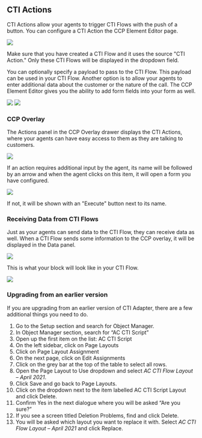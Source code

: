 <h2 class="toc">CTI Actions</h2>

CTI Actions allow your agents to trigger CTI Flows with the push of a button. You can configure a CTI Action the CCP Element Editor page.

<img src="../media/ccp-element-editor-02.png" />

Make sure that you have created a CTI Flow and it uses the source "CTI Action." Only these CTI Flows will be displayed in the dropdown field.

You can optionally specify a payload to pass to the CTI Flow. This payload can be used in your CTI Flow. Another option is to allow your agents to enter additional data about the customer or the nature of the call. The CCP Element Editor gives you the ability to add form fields into your form as well.

<img src="../media/ccp-element-editor-03.png" />

<img src="../media/ccp-element-editor-04.png" />

### CCP Overlay

The Actions panel in the CCP Overlay drawer displays the CTI Actions, where your agents can have easy access to them as they are talking to customers.

<img src="../media/ccp-overlay-01.png" />

If an action requires additional input by the agent, its name will be followed by an arrow and when the agent clicks on this item, it will open a form you have configured.

<img src="../media/ccp-overlay-02-detail.png" />

If not, it will be shown with an "Execute" button next to its name.

### Receiving Data from CTI Flows

Just as your agents can send data to the CTI Flow, they can receive data as well. When a CTI Flow sends some information to the CCP overlay, it will be displayed in the Data panel.

<img src="../media/ccp-overlay-04-data.png" />

This is what your block will look like in your CTI Flow.

<img src="../media/ccp-overlay-6-data.png" />

### Upgrading from an earlier version

If you are upgrading from an earlier version of CTI Adapter, there are a few additional things you need to do.

1. Go to the Setup section and search for Object Manager.
2. In Object Manager section, search for “AC CTI Script”
3. Open up the first item on the list: AC CTI Script
4. On the left sidebar, click on Page Layouts
5. Click on Page Layout Assignment
6. On the next page, click on Edit Assignments
7. Click on the grey bar at the top of the table to select all rows.
8. Open the Page Layout to Use dropdown and select _AC CTI Flow Layout – April 2021_.
9. Click Save and go back to Page Layouts.
10. Click on the dropdown next to the item labelled AC CTI Script Layout and click Delete.
11. Confirm Yes in the next dialogue where you will be asked “Are you sure?”
12. If you see a screen titled Deletion Problems, find and click Delete.
13. You will be asked which layout you want to replace it with. Select _AC CTI Flow Layout – April 2021_ and click Replace.
